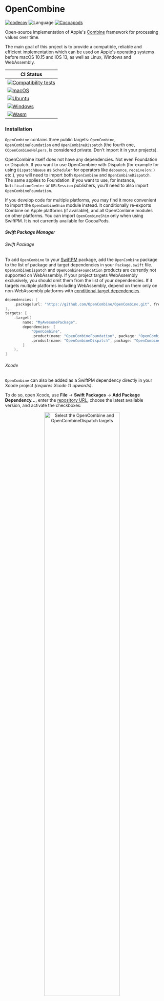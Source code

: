 # OpenCombine
[![codecov](https://codecov.io/gh/OpenCombine/OpenCombine/branch/master/graph/badge.svg)](https://codecov.io/gh/OpenCombine/OpenCombine)
![Language](https://img.shields.io/badge/Swift-5.0-orange.svg)
[![Cocoapods](https://img.shields.io/cocoapods/v/OpenCombine?color=blue)](https://cocoapods.org/pods/OpenCombine)

Open-source implementation of Apple's [Combine](https://developer.apple.com/documentation/combine) framework for processing values over time.

The main goal of this project is to provide a compatible, reliable and efficient implementation which can be used on Apple's operating systems before macOS 10.15 and iOS 13, as well as Linux, Windows and WebAssembly.

| **CI Status** |
|---|
|[![Compatibility tests](https://github.com/OpenCombine/OpenCombine/actions/workflows/compatibility_tests.yml/badge.svg)](https://github.com/OpenCombine/OpenCombine/actions/workflows/compatibility_tests.yml)|
|[![macOS](https://github.com/OpenCombine/OpenCombine/actions/workflows/macos.yml/badge.svg)](https://github.com/OpenCombine/OpenCombine/actions/workflows/macos.yml)|
|[![Ubuntu](https://github.com/OpenCombine/OpenCombine/actions/workflows/ubuntu.yml/badge.svg)](https://github.com/OpenCombine/OpenCombine/actions/workflows/ubuntu.yml)|
|[![Windows](https://github.com/OpenCombine/OpenCombine/actions/workflows/windows.yml/badge.svg)](https://github.com/OpenCombine/OpenCombine/actions/workflows/windows.yml)|
|[![Wasm](https://github.com/OpenCombine/OpenCombine/actions/workflows/wasm.yml/badge.svg)](https://github.com/OpenCombine/OpenCombine/actions/workflows/wasm.yml)|


### Installation
`OpenCombine` contains three public targets: `OpenCombine`, `OpenCombineFoundation` and `OpenCombineDispatch` (the fourth one, `COpenCombineHelpers`, is considered private. Don't import it in your projects).

OpenCombine itself does not have any dependencies. Not even Foundation or Dispatch. If you want to use OpenCombine with Dispatch (for example for using `DispatchQueue` as `Scheduler` for operators like `debounce`, `receive(on:)` etc.), you will need to import both `OpenCombine` and `OpenCombineDispatch`. The same applies to Foundation: if you want to use, for instance, `NotificationCenter` or `URLSession` publishers, you'll need to also import `OpenCombineFoundation`.

If you develop code for multiple platforms, you may find it more convenient to import the
`OpenCombineShim` module instead. It conditionally re-exports Combine on Apple platforms (if
available), and all OpenCombine modules on other platforms. You can import `OpenCombineShim` only
when using SwiftPM. It is not currently available for CocoaPods.

##### Swift Package Manager
###### Swift Package
To add `OpenCombine` to your [SwiftPM](https://swift.org/package-manager/) package, add the `OpenCombine` package to the list of package and target dependencies in your `Package.swift` file. `OpenCombineDispatch` and `OpenCombineFoundation` products are currently not supported on WebAssembly. If your project targets WebAssembly exclusively, you should omit them from the list of your dependencies. If it targets multiple platforms including WebAssembly, depend on them only on non-WebAssembly platforms with [conditional target dependencies](https://github.com/apple/swift-evolution/blob/main/proposals/0273-swiftpm-conditional-target-dependencies.md).

```swift
dependencies: [
    .package(url: "https://github.com/OpenCombine/OpenCombine.git", from: "0.14.0")
],
targets: [
    .target(
        name: "MyAwesomePackage",
        dependencies: [
            "OpenCombine",
            .product(name: "OpenCombineFoundation", package: "OpenCombine"),
            .product(name: "OpenCombineDispatch", package: "OpenCombine")
        ]
    ),
]
```

###### Xcode
`OpenCombine` can also be added as a SwiftPM dependency directly in your Xcode project *(requires Xcode 11 upwards)*.

To do so, open Xcode, use **File** → **Swift Packages** → **Add Package Dependency…**, enter the [repository URL](https://github.com/OpenCombine/OpenCombine.git), choose the latest available version, and activate the checkboxes:

<p align="center">
<img alt="Select the OpenCombine and OpenCombineDispatch targets" 
	src="https://user-images.githubusercontent.com/16309982/67618468-bd379f80-f7f8-11e9-917f-e76e878a1aee.png" width="70%">
</p>

##### CocoaPods
To add `OpenCombine` to a project using [CocoaPods](https://cocoapods.org/), add `OpenCombine` and `OpenCombineDispatch` to the list of target dependencies in your `Podfile`. 

```ruby
pod 'OpenCombine', '~> 0.14.0'
pod 'OpenCombineDispatch', '~> 0.14.0'
pod 'OpenCombineFoundation', '~> 0.14.0'
```

#### Debugger Support

The file `opencombine_lldb.py`  defines some `lldb` type summaries for easier debugging. These type summaries improve the way `lldb` and Xcode display some OpenCombine values.

To use `opencombine_lldb.py`, figure out its full path. Let's say the full path is `~/projects/OpenCombine/opencombine_lldb.py`. Then the following statement to your `~/.lldbinit` file:

    command script import ~/projects/OpenCombine/opencombine_lldb.py

Currently, `opencombine_lldb.py` defines type summaries for these types:

- `Subscribers.Demand`
- That's all for now.

### Contributing

See [CONTRIBUTING.md](CONTRIBUTING.md).
